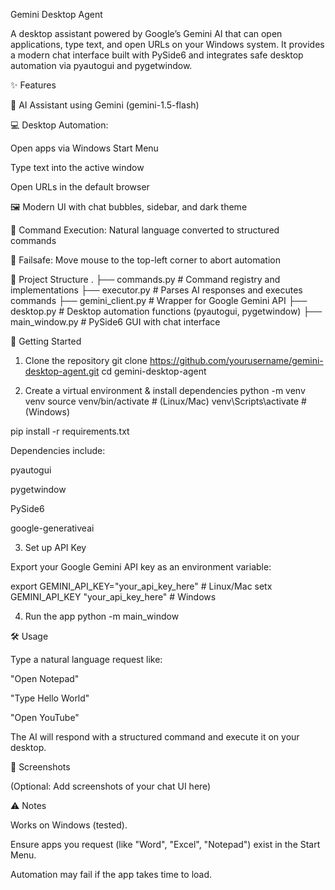 Gemini Desktop Agent

A desktop assistant powered by Google’s Gemini AI that can open applications, type text, and open URLs on your Windows system.
It provides a modern chat interface built with PySide6 and integrates safe desktop automation via pyautogui and pygetwindow.

✨ Features

🤖 AI Assistant using Gemini (gemini-1.5-flash)

💻 Desktop Automation:

Open apps via Windows Start Menu

Type text into the active window

Open URLs in the default browser

🖼️ Modern UI with chat bubbles, sidebar, and dark theme

🔄 Command Execution: Natural language converted to structured commands

🛑 Failsafe: Move mouse to the top-left corner to abort automation

📂 Project Structure
.
├── commands.py       # Command registry and implementations
├── executor.py       # Parses AI responses and executes commands
├── gemini_client.py  # Wrapper for Google Gemini API
├── desktop.py        # Desktop automation functions (pyautogui, pygetwindow)
├── main_window.py    # PySide6 GUI with chat interface

🚀 Getting Started
1. Clone the repository
git clone https://github.com/yourusername/gemini-desktop-agent.git
cd gemini-desktop-agent

2. Create a virtual environment & install dependencies
python -m venv venv
source venv/bin/activate   # (Linux/Mac)
venv\Scripts\activate      # (Windows)

pip install -r requirements.txt


Dependencies include:

pyautogui

pygetwindow

PySide6

google-generativeai

3. Set up API Key

Export your Google Gemini API key as an environment variable:

export GEMINI_API_KEY="your_api_key_here"   # Linux/Mac
setx GEMINI_API_KEY "your_api_key_here"     # Windows

4. Run the app
python -m main_window

🛠️ Usage

Type a natural language request like:

"Open Notepad"

"Type Hello World"

"Open YouTube"

The AI will respond with a structured command and execute it on your desktop.

📸 Screenshots

(Optional: Add screenshots of your chat UI here)

⚠️ Notes

Works on Windows (tested).

Ensure apps you request (like "Word", "Excel", "Notepad") exist in the Start Menu.

Automation may fail if the app takes time to load.


